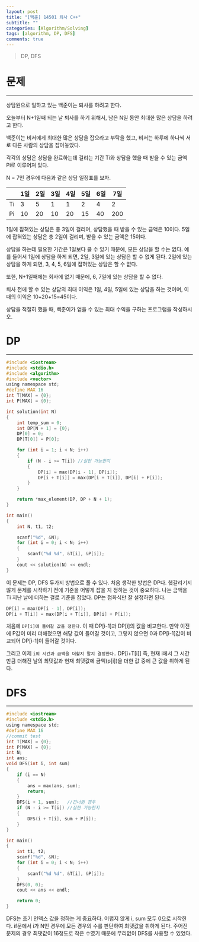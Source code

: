 ```yaml
---
layout: post
title: "[백준] 14501 퇴사 C++"
subtitle: ""
categories: [Algorithm/Solving]
tags: [algorithm, DP, DFS]
comments: true
---
```


> DP, DFS

# 문제

---

상담원으로 일하고 있는 백준이는 퇴사를 하려고 한다.

오늘부터 N+1일째 되는 날 퇴사를 하기 위해서, 남은 N일 동안 최대한 많은 상담을 하려고 한다.

백준이는 비서에게 최대한 많은 상담을 잡으라고 부탁을 했고, 비서는 하루에 하나씩 서로 다른 사람의 상담을 잡아놓았다.

각각의 상담은 상담을 완료하는데 걸리는 기간 Ti와 상담을 했을 때 받을 수 있는 금액 Pi로 이루어져 있다.

N = 7인 경우에 다음과 같은 상담 일정표를 보자.

|     | 1일  | 2일  | 3일  | 4일  | 5일  | 6일  | 7일  |
| --- | --- | --- | --- | --- | --- | --- | --- |
| Ti  | 3   | 5   | 1   | 1   | 2   | 4   | 2   |
| Pi  | 10  | 20  | 10  | 20  | 15  | 40  | 200 |

1일에 잡혀있는 상담은 총 3일이 걸리며, 상담했을 때 받을 수 있는 금액은 10이다. 5일에 잡혀있는 상담은 총 2일이 걸리며, 받을 수 있는 금액은 15이다.

상담을 하는데 필요한 기간은 1일보다 클 수 있기 때문에, 모든 상담을 할 수는 없다. 예를 들어서 1일에 상담을 하게 되면, 2일, 3일에 있는 상담은 할 수 없게 된다. 2일에 있는 상담을 하게 되면, 3, 4, 5, 6일에 잡혀있는 상담은 할 수 없다.

또한, N+1일째에는 회사에 없기 때문에, 6, 7일에 있는 상담을 할 수 없다.

퇴사 전에 할 수 있는 상담의 최대 이익은 1일, 4일, 5일에 있는 상담을 하는 것이며, 이때의 이익은 10+20+15=45이다.

상담을 적절히 했을 때, 백준이가 얻을 수 있는 최대 수익을 구하는 프로그램을 작성하시오.

# DP

---

```c
#include <iostream>
#include <stdio.h>
#include <algorithm>
#include <vector>
using namespace std;
#define MAX 16
int T[MAX] = {0};
int P[MAX] = {0};

int solution(int N)
{
    int temp_sum = 0;
    int DP[N + 1] = {0};
    DP[0] = 0;
    DP[T[0]] = P[0];

    for (int i = 1; i < N; i++)
    {
        if (N - i >= T[i]) //실현 가능한지
        {
            DP[i] = max(DP[i - 1], DP[i]);
            DP[i + T[i]] = max(DP[i + T[i]], DP[i] + P[i]);
        }
    }

    return *max_element(DP, DP + N + 1);
}

int main()
{
    int N, t1, t2;

    scanf("%d", &N);
    for (int i = 0; i < N; i++)
    {
        scanf("%d %d", &T[i], &P[i]);
    }
    cout << solution(N) << endl;
}
```

이 문제는 DP, DFS 두가지 방법으로 풀 수 있다. 처음 생각한 방법은 DP다. 헷갈리기지 않게 문제를 시작하기 전에 기준을 어떻게 잡을 지 정하는 것이 중요하다. 나는 금액을 Ti 지난 날에 더하는 걸로 기준을 잡았다. DP는 점화식만 잘 설정하면 된다.

```c
DP[i] = max(DP[i - 1], DP[i]);
DP[i + T[i]] = max(DP[i + T[i]], DP[i] + P[i]);
```

처음에 `DP[i]에 들어갈 값을 정한다`. 이 때 DP[i-1]과 DP[i]의 값을 비교한다. 만약 이전에 P값이 미리 더해졌으면 해당 값이 들어갈 것이고, 그렇지 않으면 0과 DP[i-1]값이 비교되어 DP[i-1]이 들어갈 것이다.

그리고 이제 `i의 시간과 금액을 더할지 말지 결정한다.` DP[i+T[i]] 즉, 현재 i에서 그 시간만큼 더해진 날의 최댓값과 현재 최댓값에 금액(p[i])을 더한 값 중에 큰 값을 취하게 된다.

# DFS

---

```c
#include <iostream>
#include <stdio.h>
using namespace std;
#define MAX 16
//commit test
int T[MAX] = {0};
int P[MAX] = {0};
int N;
int ans;
void DFS(int i, int sum)
{
    if (i == N)
    {
        ans = max(ans, sum);
        return;
    }
    DFS(i + 1, sum);   //건너뛴 경우
    if (N - i >= T[i]) //실현 가능한지
    {
        DFS(i + T[i], sum + P[i]);
    }
}

int main()
{
    int t1, t2;
    scanf("%d", &N);
    for (int i = 0; i < N; i++)
    {
        scanf("%d %d", &T[i], &P[i]);
    }
    DFS(0, 0);
    cout << ans << endl;

    return 0;
}
```

DFS는 초기 인덱스 값을 정하는 게 중요하다. 어렵지 않게 i, sum 모두 0으로 시작한다.
if문에서 i가 N인 경우에 모든 경우의 수를 판단하여 최댓값을 취하게 된다. 주어진 문제의 경우 최댓값이 16정도로 작은 수였기 때문에 무리없이 DFS를 사용할 수 있었다.
